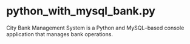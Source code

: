 # python_with_mysql_bank.py
City Bank Management System is a Python and MySQL–based console application that manages bank operations.

